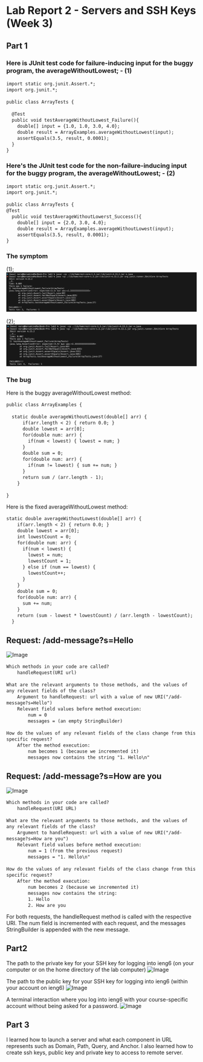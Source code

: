 # Lab Report 2 - Servers and SSH Keys (Week 3)

## Part 1

### Here is JUnit test code for failure-inducing input for the buggy program, the averageWithoutLowest; - (1)

```
import static org.junit.Assert.*;
import org.junit.*;

public class ArrayTests {

  @Test
  public void testAverageWithoutLowest_Failure(){
    double[] input = {1.0, 1.0, 3.0, 4.0};
    double result = ArrayExamples.averageWithoutLowest(input);
    assertEquals(3.5, result, 0.0001);
  }
}
```

### Here's the JUnit test code for the non-failure-inducing input for the buggy program, the averageWithoutLowest; - (2)
```
import static org.junit.Assert.*;
import org.junit.*;

public class ArrayTests {
@Test
  public void testAverageWithoutLowerst_Success(){
    double[] input = {2.0, 3.0, 4.0};
    double result = ArrayExamples.averageWithoutLowest(input);
    assertEquals(3.5, result, 0.0001);
}
```

### The symptom
(1);
![Image](failure.png)

(2);
![Image](non-failure.png)

### The bug

Here is the buggy averageWithoutLowest method:

```
public class ArrayExamples {

  static double averageWithoutLowest(double[] arr) {
      if(arr.length < 2) { return 0.0; }
      double lowest = arr[0];
      for(double num: arr) {
        if(num < lowest) { lowest = num; }
      }
      double sum = 0;
      for(double num: arr) {
        if(num != lowest) { sum += num; }
      }
      return sum / (arr.length - 1);
    }

}
```

Here is the fixed averageWithoutLowest method:
```
static double averageWithoutLowest(double[] arr) {
    if(arr.length < 2) { return 0.0; }
    double lowest = arr[0];
    int lowestCount = 0;
    for(double num: arr) {
      if(num < lowest) {
        lowest = num;
        lowestCount = 1;
      } else if (num == lowest) {
        lowestCount++;
      }
    }
    double sum = 0;
    for(double num: arr) {
      sum += num;
    }
    return (sum - lowest * lowestCount) / (arr.length - lowestCount);
  }

```
## Request: /add-message?s=Hello
![Image](firstsc.png)

    Which methods in your code are called?
        handleRequest(URI url)

    What are the relevant arguments to those methods, and the values of any relevant fields of the class?
        Argument to handleRequest: url with a value of new URI("/add-message?s=Hello")
        Relevant field values before method execution:
            num = 0
            messages = (an empty StringBuilder)

    How do the values of any relevant fields of the class change from this specific request?
        After the method execution:
            num becomes 1 (because we incremented it)
            messages now contains the string "1. Hello\n"

## Request: /add-message?s=How are you
![Image](secsc.png)

    Which methods in your code are called?
        handleRequest(URI URL)

    What are the relevant arguments to those methods, and the values of any relevant fields of the class?
        Argument to handleRequest: url with a value of new URI("/add-message?s=How are you")
        Relevant field values before method execution:
            num = 1 (from the previous request)
            messages = "1. Hello\n"

    How do the values of any relevant fields of the class change from this specific request?
        After the method execution:
            num becomes 2 (because we incremented it)
            messages now contains the string:
            1. Hello
            2. How are you

For both requests, the handleRequest method is called with the respective URI. The num field is incremented with each request, and the messages StringBuilder is appended with the new message.


## Part2
The path to the private key for your SSH key for logging into ieng6 (on your computer or on the home directory of the lab computer)
![Image](part2-1.png)

The path to the public key for your SSH key for logging into ieng6 (within your account on ieng6)
![Image](part2-2.png)

A terminal interaction where you log into ieng6 with your course-specific account without being asked for a password.
![Image](part2-3.png)

## Part 3

I learned how to launch a server and what each component in URL represents such as Domain, Path, Query, and Anchor. I also learned how to create ssh keys, public key and private key to access to remote server.

